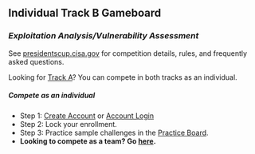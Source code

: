 <div class="text-center">
    <div class="card p-0">
        <div class="card-body">
            <div class="row">
                <div class="col text-left">
                    <h2>Individual Track B Gameboard</h2>
                    <h3><em>Exploitation Analysis/Vulnerability Assessment</em></h3>
                    <p>See <a href="/">presidentscup.cisa.gov</a> for competition details, rules, and frequently asked
                        questions.</p>
                    <p>Looking for <a href="/gb/tracka">Track A</a>? You can compete in both tracks as an individual.
                    </p>
                </div>
            </div>
        </div>
    </div>
</div>

<div class="row">
    <div class="col-12">
        <h5>Compete as an individual</h5>
        <ul class="list-unstyled">
            <li class="pb-2">Step 1: <a
                    href="/id/account/register?returnUrl=https%3A%2F%2Fpresidentscup.cisa.gov%2Fgb%2Ftrackb"
                    class="btn btn-md btn-success-alt text-uppercase m-2">Create Account</a> or <a
                    href="/id/account/login?returnUrl=https%3A%2F%2Fpresidentscup.cisa.gov%2Fgb%2Ftrackb"
                    class="btn btn-md btn-success-alt text-uppercase m-2">Account Login</a></li>
            <li class="pb-2">Step 2: Lock your enrollment.</li>
            <li class="pb-2">Step 3: Practice sample challenges in the <a
                    href="/gb/test/home/board/4ac06330-f12e-4b1d-a7d8-6f54ad9a611f">Practice Board</a>.</li>
            <li><strong>Looking to compete as a team? Go <a href="/gb/team">here</a>.</strong></li>
        </ul>
    </div>
</div>